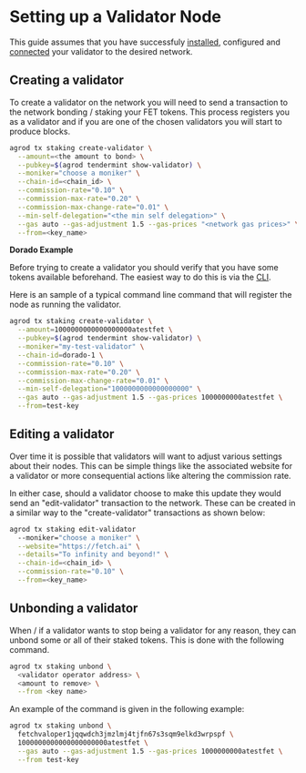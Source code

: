 # Setting up a Validator Node

This guide assumes that you have successfuly [installed](../../building/), configured and [connected](../../joining-a-testnet/) your validator to the desired network.

## Creating a validator

To create a validator on the network you will need to send a transaction to the network bonding / staking your FET tokens. This process registers you as a validator and if you are one of the chosen validators you will start to produce blocks.

```bash
agrod tx staking create-validator \
  --amount=<the amount to bond> \
  --pubkey=$(agrod tendermint show-validator) \
  --moniker="choose a moniker" \
  --chain-id=<chain_id> \
  --commission-rate="0.10" \
  --commission-max-rate="0.20" \
  --commission-max-change-rate="0.01" \
  --min-self-delegation="<the min self delegation>" \
  --gas auto --gas-adjustment 1.5 --gas-prices "<network gas prices>" \
  --from=<key_name>
```

**Dorado Example**

Before trying to create a validator you should verify that you have some tokens available beforehand. The easiest way to do this is via the [CLI](../../cli-tokens/).

Here is an sample of a typical command line command that will register the node as running the validator.

```bash
agrod tx staking create-validator \
  --amount=1000000000000000000atestfet \
  --pubkey=$(agrod tendermint show-validator) \
  --moniker="my-test-validator" \
  --chain-id=dorado-1 \
  --commission-rate="0.10" \
  --commission-max-rate="0.20" \
  --commission-max-change-rate="0.01" \
  --min-self-delegation="1000000000000000000" \
  --gas auto --gas-adjustment 1.5 --gas-prices 1000000000atestfet \
  --from=test-key
```

## Editing a validator

Over time it is possible that validators will want to adjust various settings about their nodes. This can be simple things like the associated website for a validator or more consequential actions like altering the commission rate.

In either case, should a validator choose to make this update they would send an "edit-validator" transaction to the network. These can be created in a similar way to the "create-validator" transactions as shown below:

```bash
agrod tx staking edit-validator
  --moniker="choose a moniker" \
  --website="https://fetch.ai" \
  --details="To infinity and beyond!" \
  --chain-id=<chain_id> \
  --commission-rate="0.10" \
  --from=<key_name>
```

## Unbonding a validator


When / if a validator wants to stop being a validator for any reason, they can unbond some or all of their staked tokens. This is done with the following command.

```bash
agrod tx staking unbond \
  <validator operator address> \
  <amount to remove> \
  --from <key name>
```

An example of the command is given in the following example:

```bash
agrod tx staking unbond \
  fetchvaloper1jqqwdch3jmzlmj4tjfn67s3sqm9elkd3wrpspf \
  1000000000000000000000atestfet \
  --gas auto --gas-adjustment 1.5 --gas-prices 1000000000atestfet \
  --from test-key
```
